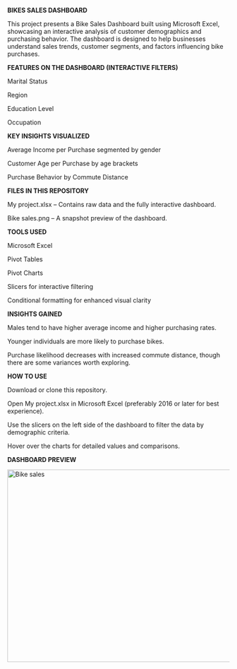 **BIKES SALES DASHBOARD**


This project presents a Bike Sales Dashboard built using Microsoft Excel, showcasing an interactive analysis of customer demographics and purchasing behavior. The dashboard is designed to help businesses understand sales trends, customer segments, and factors influencing bike purchases.



**FEATURES ON THE DASHBOARD (INTERACTIVE FILTERS)**

Marital Status


Region


Education Level


Occupation


**KEY INSIGHTS VISUALIZED**


Average Income per Purchase segmented by gender


Customer Age per Purchase by age brackets


Purchase Behavior by Commute Distance




**FILES IN THIS REPOSITORY**


My project.xlsx – Contains raw data and the fully interactive dashboard.


Bike sales.png – A snapshot preview of the dashboard.




**TOOLS USED**

Microsoft Excel


Pivot Tables


Pivot Charts


Slicers for interactive filtering


Conditional formatting for enhanced visual clarity




**INSIGHTS GAINED** 

Males tend to have higher average income and higher purchasing rates.


Younger individuals are more likely to purchase bikes.


Purchase likelihood decreases with increased commute distance, though there are some variances worth exploring.




**HOW TO USE**

Download or clone this repository.


Open My project.xlsx in Microsoft Excel (preferably 2016 or later for best experience).


Use the slicers on the left side of the dashboard to filter the data by demographic criteria.


Hover over the charts for detailed values and comparisons.




**DASHBOARD PREVIEW**

<img width="578" height="436" alt="Bike sales" src="https://github.com/user-attachments/assets/ccb57259-86bf-4efd-a6ef-652f454ea306" />

